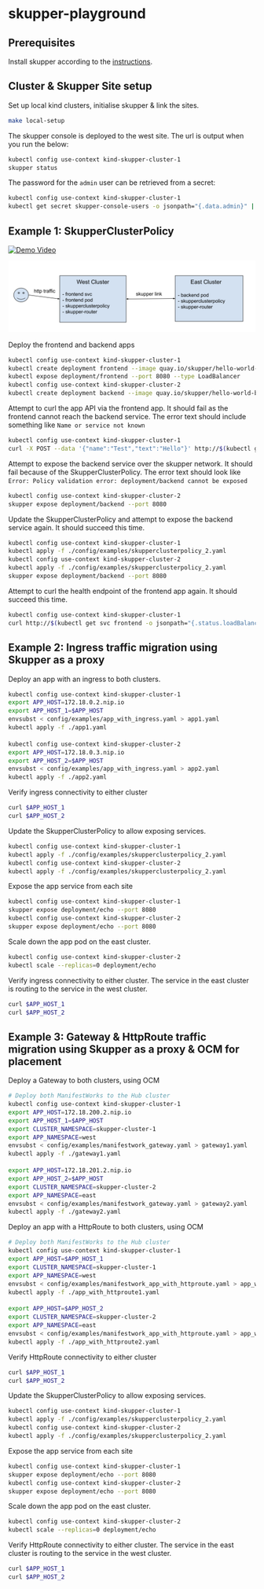 # skupper-playground

## Prerequisites

Install skupper according to the [instructions](https://skupper.io/install/index.html).

## Cluster & Skupper Site setup

Set up local kind clusters, initialise skupper & link the sites.

```bash
make local-setup
```

The skupper console is deployed to the west site.
The url is output when you run the below:

```bash
kubectl config use-context kind-skupper-cluster-1
skupper status
```

The password for the `admin` user can be retrieved from a secret:

```bash
kubectl config use-context kind-skupper-cluster-1
kubectl get secret skupper-console-users -o jsonpath="{.data.admin}" | base64 --decode
```

## Example 1: SkupperClusterPolicy

[![Demo Video](http://img.youtube.com/vi/fN3aDwOJ9wA/0.jpg)](http://www.youtube.com/watch?v=fN3aDwOJ9wA)

<img src="example_1.png" alt="example_1" width="600"/>


Deploy the frontend and backend apps

```bash
kubectl config use-context kind-skupper-cluster-1
kubectl create deployment frontend --image quay.io/skupper/hello-world-frontend
kubectl expose deployment/frontend --port 8080 --type LoadBalancer
kubectl config use-context kind-skupper-cluster-2
kubectl create deployment backend --image quay.io/skupper/hello-world-backend --replicas 3
```

Attempt to curl the app API via the frontend app.
It should fail as the frontend cannot reach the backend service.
The error text should include something like `Name or service not known`

```bash
kubectl config use-context kind-skupper-cluster-1
curl -X POST --data '{"name":"Test","text":"Hello"}' http://$(kubectl get svc frontend -o jsonpath="{.status.loadBalancer.ingress[0].ip}"):8080/api/hello
```

Attempt to expose the backend service over the skupper network.
It should fail because of the SkupperClusterPolicy.
The error text should look like `Error: Policy validation error: deployment/backend cannot be exposed`

```bash
kubectl config use-context kind-skupper-cluster-2
skupper expose deployment/backend --port 8080
```

Update the SkupperClusterPolicy and attempt to expose the backend service again.
It should succeed this time.

```bash
kubectl config use-context kind-skupper-cluster-1
kubectl apply -f ./config/examples/skupperclusterpolicy_2.yaml
kubectl config use-context kind-skupper-cluster-2
kubectl apply -f ./config/examples/skupperclusterpolicy_2.yaml
skupper expose deployment/backend --port 8080
```

Attempt to curl the health endpoint of the frontend app again.
It should succeed this time.

```bash
kubectl config use-context kind-skupper-cluster-1
curl http://$(kubectl get svc frontend -o jsonpath="{.status.loadBalancer.ingress[0].ip}"):8080/api/health
```

## Example 2: Ingress traffic migration using Skupper as a proxy

Deploy an app with an ingress to both clusters.

```bash
kubectl config use-context kind-skupper-cluster-1
export APP_HOST=172.18.0.2.nip.io
export APP_HOST_1=$APP_HOST
envsubst < config/examples/app_with_ingress.yaml > app1.yaml
kubectl apply -f ./app1.yaml

kubectl config use-context kind-skupper-cluster-2
export APP_HOST=172.18.0.3.nip.io
export APP_HOST_2=$APP_HOST
envsubst < config/examples/app_with_ingress.yaml > app2.yaml
kubectl apply -f ./app2.yaml
```

Verify ingress connectivity to either cluster

```bash
curl $APP_HOST_1
curl $APP_HOST_2
```

Update the SkupperClusterPolicy to allow exposing services.

```bash
kubectl config use-context kind-skupper-cluster-1
kubectl apply -f ./config/examples/skupperclusterpolicy_2.yaml
kubectl config use-context kind-skupper-cluster-2
kubectl apply -f ./config/examples/skupperclusterpolicy_2.yaml
```

Expose the app service from each site

```bash
kubectl config use-context kind-skupper-cluster-1
skupper expose deployment/echo --port 8080
kubectl config use-context kind-skupper-cluster-2
skupper expose deployment/echo --port 8080
```

Scale down the app pod on the east cluster.

```bash
kubectl config use-context kind-skupper-cluster-2
kubectl scale --replicas=0 deployment/echo
```

Verify ingress connectivity to either cluster.
The service in the east cluster is routing to the service in the west cluster.

```bash
curl $APP_HOST_1
curl $APP_HOST_2
```

## Example 3: Gateway & HttpRoute traffic migration using Skupper as a proxy & OCM for placement

Deploy a Gateway to both clusters, using OCM

```bash
# Deploy both ManifestWorks to the Hub cluster
kubectl config use-context kind-skupper-cluster-1
export APP_HOST=172.18.200.2.nip.io
export APP_HOST_1=$APP_HOST
export CLUSTER_NAMESPACE=skupper-cluster-1
export APP_NAMESPACE=west
envsubst < config/examples/manifestwork_gateway.yaml > gateway1.yaml
kubectl apply -f ./gateway1.yaml

export APP_HOST=172.18.201.2.nip.io
export APP_HOST_2=$APP_HOST
export CLUSTER_NAMESPACE=skupper-cluster-2
export APP_NAMESPACE=east
envsubst < config/examples/manifestwork_gateway.yaml > gateway2.yaml
kubectl apply -f ./gateway2.yaml
```

Deploy an app with a HttpRoute to both clusters, using OCM

```bash
# Deploy both ManifestWorks to the Hub cluster
kubectl config use-context kind-skupper-cluster-1
export APP_HOST=$APP_HOST_1
export CLUSTER_NAMESPACE=skupper-cluster-1
export APP_NAMESPACE=west
envsubst < config/examples/manifestwork_app_with_httproute.yaml > app_with_httproute1.yaml
kubectl apply -f ./app_with_httproute1.yaml

export APP_HOST=$APP_HOST_2
export CLUSTER_NAMESPACE=skupper-cluster-2
export APP_NAMESPACE=east
envsubst < config/examples/manifestwork_app_with_httproute.yaml > app_with_httproute2.yaml
kubectl apply -f ./app_with_httproute2.yaml
```

Verify HttpRoute connectivity to either cluster

```bash
curl $APP_HOST_1
curl $APP_HOST_2
```

Update the SkupperClusterPolicy to allow exposing services.

```bash
kubectl config use-context kind-skupper-cluster-1
kubectl apply -f ./config/examples/skupperclusterpolicy_2.yaml
kubectl config use-context kind-skupper-cluster-2
kubectl apply -f ./config/examples/skupperclusterpolicy_2.yaml
```

Expose the app service from each site

```bash
kubectl config use-context kind-skupper-cluster-1
skupper expose deployment/echo --port 8080
kubectl config use-context kind-skupper-cluster-2
skupper expose deployment/echo --port 8080
```

Scale down the app pod on the east cluster.

```bash
kubectl config use-context kind-skupper-cluster-2
kubectl scale --replicas=0 deployment/echo
```

Verify HttpRoute connectivity to either cluster.
The service in the east cluster is routing to the service in the west cluster.

```bash
curl $APP_HOST_1
curl $APP_HOST_2
```
